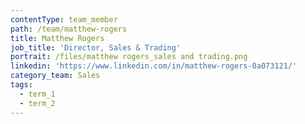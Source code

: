 ```yaml
---
contentType: team_member
path: /team/matthew-rogers
title: Matthew Rogers
job_title: 'Director, Sales & Trading'
portrait: /files/matthew rogers_sales and trading.png
linkedin: 'https://www.linkedin.com/in/matthew-rogers-0a073121/'
category_team: Sales
tags:
  - term_1
  - term_2
---
```


